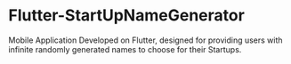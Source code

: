 # Flutter-StartUpNameGenerator
Mobile Application Developed on Flutter, designed for providing users with infinite randomly generated names to choose for their Startups.
